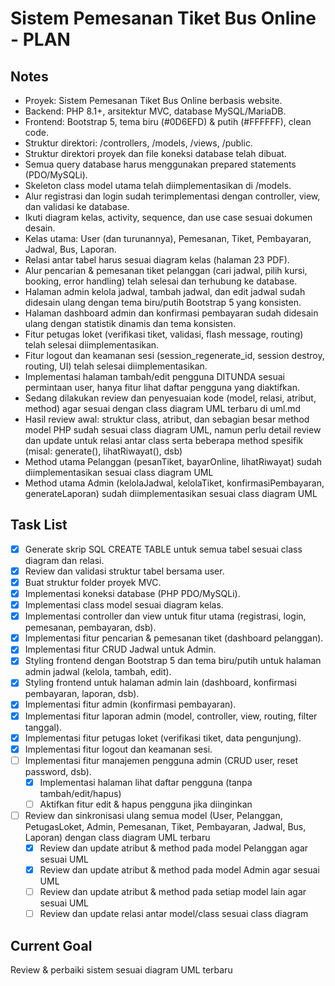 # Sistem Pemesanan Tiket Bus Online - PLAN

## Notes
- Proyek: Sistem Pemesanan Tiket Bus Online berbasis website.
- Backend: PHP 8.1+, arsitektur MVC, database MySQL/MariaDB.
- Frontend: Bootstrap 5, tema biru (#0D6EFD) & putih (#FFFFFF), clean code.
- Struktur direktori: /controllers, /models, /views, /public.
- Struktur direktori proyek dan file koneksi database telah dibuat.
- Semua query database harus menggunakan prepared statements (PDO/MySQLi).
- Skeleton class model utama telah diimplementasikan di /models.
- Alur registrasi dan login sudah terimplementasi dengan controller, view, dan validasi ke database.
- Ikuti diagram kelas, activity, sequence, dan use case sesuai dokumen desain.
- Kelas utama: User (dan turunannya), Pemesanan, Tiket, Pembayaran, Jadwal, Bus, Laporan.
- Relasi antar tabel harus sesuai diagram kelas (halaman 23 PDF).
- Alur pencarian & pemesanan tiket pelanggan (cari jadwal, pilih kursi, booking, error handling) telah selesai dan terhubung ke database.
- Halaman admin kelola jadwal, tambah jadwal, dan edit jadwal sudah didesain ulang dengan tema biru/putih Bootstrap 5 yang konsisten.
- Halaman dashboard admin dan konfirmasi pembayaran sudah didesain ulang dengan statistik dinamis dan tema konsisten.
- Fitur petugas loket (verifikasi tiket, validasi, flash message, routing) telah selesai diimplementasikan.
- Fitur logout dan keamanan sesi (session_regenerate_id, session destroy, routing, UI) telah selesai diimplementasikan.
- Implementasi halaman tambah/edit pengguna DITUNDA sesuai permintaan user, hanya fitur lihat daftar pengguna yang diaktifkan.
- Sedang dilakukan review dan penyesuaian kode (model, relasi, atribut, method) agar sesuai dengan class diagram UML terbaru di uml.md
- Hasil review awal: struktur class, atribut, dan sebagian besar method model PHP sudah sesuai class diagram UML, namun perlu detail review dan update untuk relasi antar class serta beberapa method spesifik (misal: generate(), lihatRiwayat(), dsb)
- Method utama Pelanggan (pesanTiket, bayarOnline, lihatRiwayat) sudah diimplementasikan sesuai class diagram UML
- Method utama Admin (kelolaJadwal, kelolaTiket, konfirmasiPembayaran, generateLaporan) sudah diimplementasikan sesuai class diagram UML

## Task List
- [x] Generate skrip SQL CREATE TABLE untuk semua tabel sesuai class diagram dan relasi.
- [x] Review dan validasi struktur tabel bersama user.
- [x] Buat struktur folder proyek MVC.
- [x] Implementasi koneksi database (PHP PDO/MySQLi).
- [x] Implementasi class model sesuai diagram kelas.
- [x] Implementasi controller dan view untuk fitur utama (registrasi, login, pemesanan, pembayaran, dsb).
- [x] Implementasi fitur pencarian & pemesanan tiket (dashboard pelanggan).
- [x] Implementasi fitur CRUD Jadwal untuk Admin.
- [x] Styling frontend dengan Bootstrap 5 dan tema biru/putih untuk halaman admin jadwal (kelola, tambah, edit).
- [x] Styling frontend untuk halaman admin lain (dashboard, konfirmasi pembayaran, laporan, dsb).
- [x] Implementasi fitur admin (konfirmasi pembayaran).
- [x] Implementasi fitur laporan admin (model, controller, view, routing, filter tanggal).
- [x] Implementasi fitur petugas loket (verifikasi tiket, data pengunjung).
- [x] Implementasi fitur logout dan keamanan sesi.
- [ ] Implementasi fitur manajemen pengguna admin (CRUD user, reset password, dsb).
  - [x] Implementasi halaman lihat daftar pengguna (tanpa tambah/edit/hapus)
  - [ ] Aktifkan fitur edit & hapus pengguna jika diinginkan
- [ ] Review dan sinkronisasi ulang semua model (User, Pelanggan, PetugasLoket, Admin, Pemesanan, Tiket, Pembayaran, Jadwal, Bus, Laporan) dengan class diagram UML terbaru
  - [x] Review dan update atribut & method pada model Pelanggan agar sesuai UML
  - [x] Review dan update atribut & method pada model Admin agar sesuai UML
  - [ ] Review dan update atribut & method pada setiap model lain agar sesuai UML
  - [ ] Review dan update relasi antar model/class sesuai class diagram

## Current Goal
Review & perbaiki sistem sesuai diagram UML terbaru